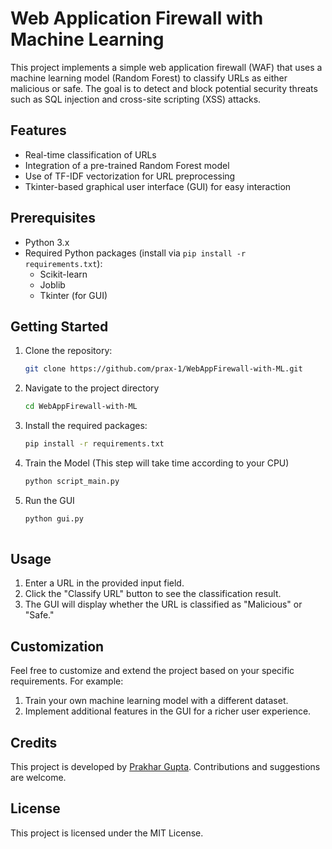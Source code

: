 # Web Application Firewall with Machine Learning

This project implements a simple web application firewall (WAF) that uses a machine learning model (Random Forest) to classify URLs as either malicious or safe. The goal is to detect and block potential security threats such as SQL injection and cross-site scripting (XSS) attacks.

## Features

- Real-time classification of URLs
- Integration of a pre-trained Random Forest model
- Use of TF-IDF vectorization for URL preprocessing
- Tkinter-based graphical user interface (GUI) for easy interaction

## Prerequisites

- Python 3.x
- Required Python packages (install via `pip install -r requirements.txt`):
  - Scikit-learn
  - Joblib
  - Tkinter (for GUI)

## Getting Started

1. Clone the repository:

   ```bash
   git clone https://github.com/prax-1/WebAppFirewall-with-ML.git
2. Navigate to the project directory
   ```bash
   cd WebAppFirewall-with-ML
4. Install the required packages:
   ```bash
   pip install -r requirements.txt

5. Train the Model (This step will take time according to your CPU)
   ```bash
   python script_main.py

6. Run the GUI
   ```bash
   python gui.py
  
## Usage
1. Enter a URL in the provided input field.
2. Click the "Classify URL" button to see the classification result.
3. The GUI will display whether the URL is classified as "Malicious" or "Safe."

## Customization
Feel free to customize and extend the project based on your specific requirements. For example:
1. Train your own machine learning model with a different dataset.
2. Implement additional features in the GUI for a richer user experience.

## Credits
This project is developed by [Prakhar Gupta](https://github.com/prax-1). Contributions and suggestions are welcome.

## License
This project is licensed under the MIT License.
